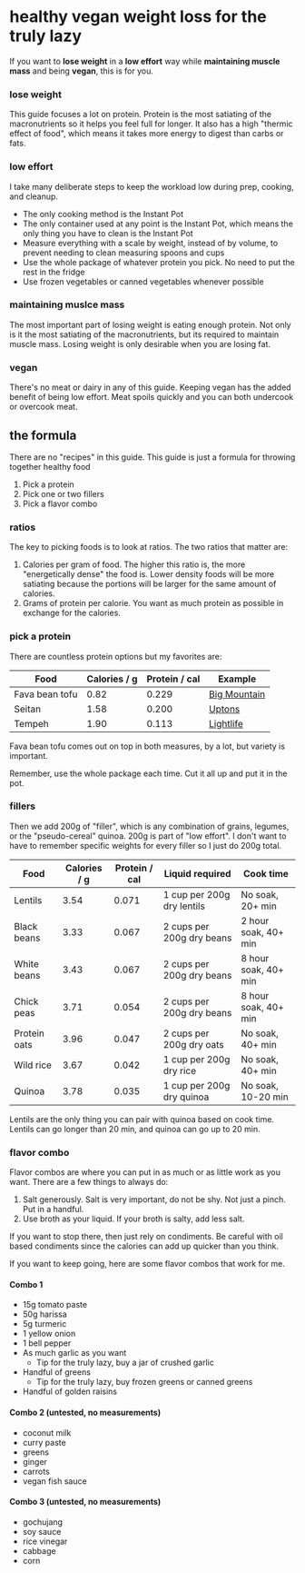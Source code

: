 # healthy vegan weight loss for the truly lazy
If you want to **lose weight** in a **low effort** way while **maintaining muscle mass** and being **vegan**, this is for you. 

### lose weight
This guide focuses a lot on protein. Protein is the most satiating of the macronutrients so it helps you feel full for longer. It also has a high "thermic effect of food", which means it takes more energy to digest than carbs or fats.

### low effort
I take many deliberate steps to keep the workload low during prep, cooking, and cleanup.
* The only cooking method is the Instant Pot
* The only container used at any point is the Instant Pot, which means the only thing you have to clean is the Instant Pot
* Measure everything with a scale by weight, instead of by volume, to prevent needing to clean measuring spoons and cups
* Use the whole package of whatever protein you pick. No need to put the rest in the fridge
* Use frozen vegetables or canned vegetables whenever possible

### maintaining muslce mass
The most important part of losing weight is eating enough protein. Not only is it the most satiating of the macronutrients, but its required to maintain muscle mass. Losing weight is only desirable when you are losing fat.

### vegan
There's no meat or dairy in any of this guide. Keeping vegan has the added benefit of being low effort. Meat spoils quickly and you can both undercook or overcook meat. 

## the formula
There are no "recipes" in this guide. This guide is just a formula for throwing together healthy food
1. Pick a protein
2. Pick one or two fillers
3. Pick a flavor combo

### ratios
The key to picking foods is to look at ratios. The two ratios that matter are:
1. Calories per gram of food. The higher this ratio is, the more "energetically dense" the food is. Lower density foods will be more satiating because the portions will be larger for the same amount of calories.
2. Grams of protein per calorie. You want as much protein as possible in exchange for the calories.



### pick a protein
There are countless protein options but my favorites are:

| Food           | Calories / g | Protein / cal | Example |
|----------------|--------------|---------------|---------|
| Fava bean tofu |    0.82      |   0.229       |[Big Mountain](https://bigmountainfoods.com/products/soy-free-tofu)|
| Seitan         |    1.58      |   0.200       |[Uptons](https://veganessentials.com/products/upton-s-naturals-traditional-seitan)|
| Tempeh         |    1.90      |   0.113       |[Lightlife](https://lightlife.com/product/original-tempeh/)|

Fava bean tofu comes out on top in both measures, by a lot, but variety is important.

Remember, use the whole package each time. Cut it all up and put it in the pot.

### fillers
Then we add 200g of "filler", which is any combination of grains, legumes, or the "pseudo-cereal" quinoa. 200g is part of "low effort". I don't want to have to remember specific weights for every filler so I just do 200g total.


| Food           | Calories / g | Protein / cal | Liquid required              | Cook time            |
|----------------|--------------|---------------|------------------------------|----------------------|
| Lentils        |    3.54      |   0.071       | 1 cup per 200g dry lentils   | No soak, 20+ min     |
| Black beans    |    3.33      |   0.067       | 2 cups per 200g dry beans    | 2 hour soak, 40+ min |
| White beans    |    3.43      |   0.067       | 2 cups per 200g dry beans    | 8 hour soak, 40+ min |
| Chick peas     |    3.71      |   0.054       | 2 cups per 200g dry beans    | 8 hour soak, 40+ min |
| Protein oats   |    3.96      |   0.047       | 2 cups per 200g dry oats     | No soak, 40+ min     |
| Wild rice      |    3.67      |   0.042       | 1 cup per 200g dry rice      | No soak, 40+ min     |
| Quinoa         |    3.78      |   0.035       | 1 cup per 200g dry quinoa    | No soak, 10-20 min   |

Lentils are the only thing you can pair with quinoa based on cook time. Lentils can go longer than 20 min, and quinoa can go up to 20 min.


### flavor combo
Flavor combos are where you can put in as much or as little work as you want. There are a few things to always do:
1. Salt generously. Salt is very important, do not be shy. Not just a pinch. Put in a handful.
2. Use broth as your liquid. If your broth is salty, add less salt.

If you want to stop there, then just rely on condiments. Be careful with oil based condiments since the calories can add up quicker than you think.

If you want to keep going, here are some flavor combos that work for me. 


#### Combo 1
* 15g tomato paste
* 50g harissa
* 5g turmeric
* 1 yellow onion
* 1 bell pepper
* As much garlic as you want
  * Tip for the truly lazy, buy a jar of crushed garlic
* Handful of greens
  * Tip for the truly lazy, buy frozen greens or canned greens
* Handful of golden raisins

#### Combo 2 (untested, no measurements)
* coconut milk
* curry paste
* greens
* ginger
* carrots
* vegan fish sauce

#### Combo 3 (untested, no measurements)
* gochujang
* soy sauce
* rice vinegar
* cabbage
* corn
